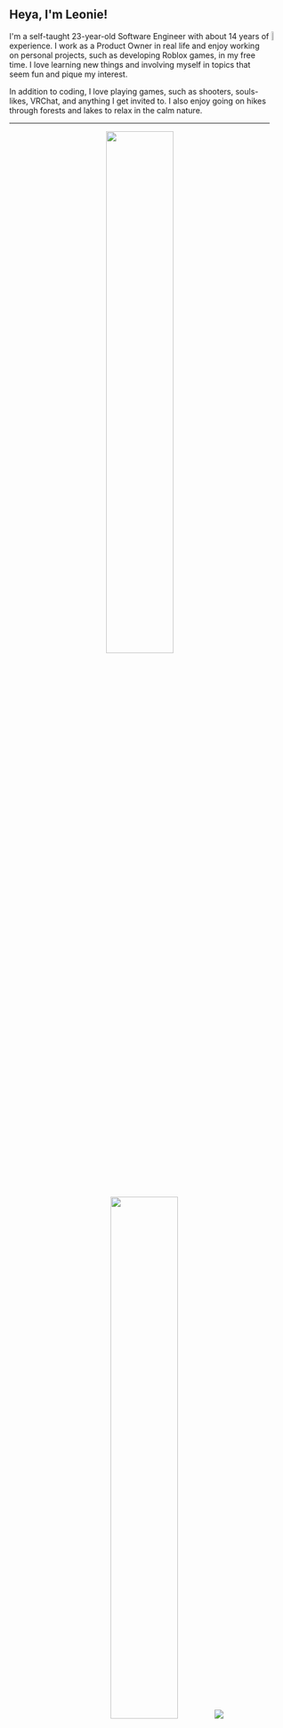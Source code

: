 ## Heya, I'm Leonie!
<img align="right" width="6.5%" src="https://i.ibb.co/8z76419/nikodance.gif">

I'm a self-taught 23-year-old Software Engineer with about 14 years of experience. I work as a Product Owner in real life and enjoy working on personal projects, such as developing Roblox games, in my free time. I love learning new things and involving myself in topics that seem fun and pique my interest.

In addition to coding, I love playing games, such as shooters, souls-likes, VRChat, and anything I get invited to. I also enjoy going on hikes through forests and lakes to relax in the calm nature.

---
<p align="center">
	<img width="49%" src="https://github-widgetbox-shadow.vercel.app/api/skills?languages=cpp,luau,ts,js,node&includeNames=true&theme=aether">
	<img width="49%" src="https://github-widgetbox-shadow.vercel.app/api/skills?tools=vscode,git,npm,windows,linux&includeNames=true&theme=aether">
	<img src="https://github-widgetbox.vercel.app/api/profile?username=ShadowDaughter&data=followers,repositories,stars,commits&theme=aether">
</p>

